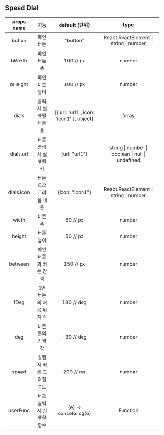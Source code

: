  ## Speed Dial

| props name |          기능           |              default (단위)              |                       type                       |
| :--------: | :---------------------: | :--------------------------------------: | :----------------------------------------------: |
|   button   |        메인버튼         |                 "button"                 |      React.ReactElement \| string \| number      |
|   bWidth   |       메인버튼 폭       |                100 // px                 |                      number                      |
|  bHeight   |      메인버튼 높이      |                100 // px                 |                      number                      |
|   dials    |  클릭시 실행될 버튼들   | [{ url: 'url1', icon: 'icon1' }, object] |                      Array                       |
| dials.url  |  버튼클릭시 실행될 키   |              {url: "url1"}               | string \| number \| boolean \| null \| undefined |
| dials.icon |  버튼으로 그려질 내용   |             {icon: "icon1"}              |      React.ReactElement \| string \| number      |
|   width    |         버튼 폭         |                 50 // px                 |                      number                      |
|   height   |        버튼 높이        |                 50 // px                 |                      number                      |
|  between   |  메인버튼과 버튼 간격   |                150 // px                 |                      number                      |
|    fDeg    | 1번 버튼의 처음 위치 각 |                180 // deg                |                      number                      |
|    deg     |    버튼들의 간격 각     |                -30 // deg                |                      number                      |
|   speed    | 실행시 버튼 그려질 속도 |                200 // ms                 |                      number                      |
|  userFunc  | 버튼 클릭시 실행할 함수 |          (e) => console.log(e)           |                     Function                     |

